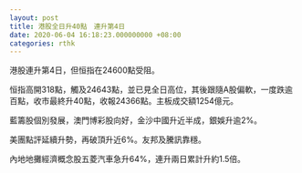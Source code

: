 ```yaml
---
layout: post
title: 港股全日升40點　連升第4日
date: 2020-06-04 16:18:23.000000000 +08:00
categories: rthk
---
```


港股連升第4日，但恒指在24600點受阻。

恒指高開318點，觸及24643點，並已見全日高位，其後跟隨A股偏軟，一度跌逾百點，收市最終升40點，收報24366點。主板成交額1254億元。

藍籌股個別發展，澳門博彩股向好，金沙中國升近半成，銀娛升逾2%。

美團點評延續升勢，再破頂升近6%。友邦及騰訊靠穩。

內地地攤經濟概念股五菱汽車急升64%，連升兩日累計升約1.5倍。
